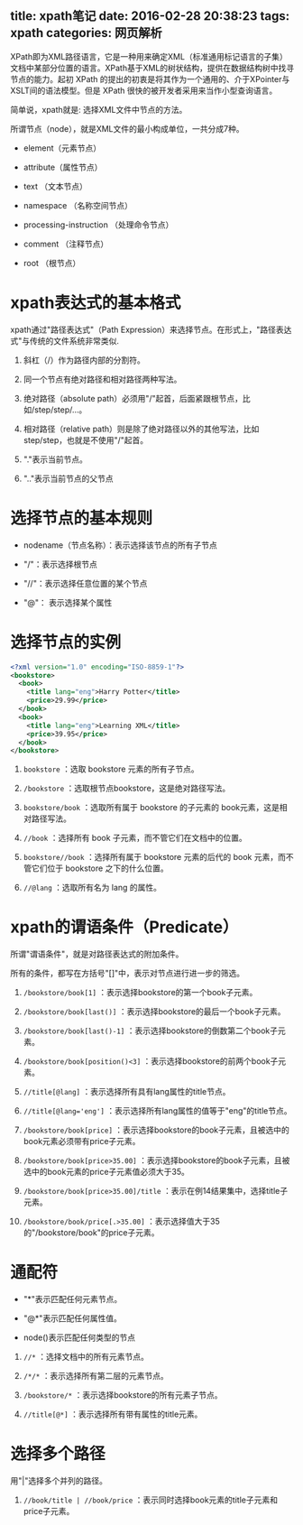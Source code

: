 title: xpath笔记
date: 2016-02-28 20:38:23
tags: xpath
categories: 网页解析
---

XPath即为XML路径语言，它是一种用来确定XML（标准通用标记语言的子集）文档中某部分位置的语言。XPath基于XML的树状结构，提供在数据结构树中找寻节点的能力。起初 XPath 的提出的初衷是将其作为一个通用的、介于XPointer与XSLT间的语法模型。但是 XPath 很快的被开发者采用来当作小型查询语言。

简单说，xpath就是: 选择XML文件中节点的方法。


所谓节点（node），就是XML文件的最小构成单位，一共分成7种。

- element（元素节点）

<!--more-->
- attribute（属性节点）

- text （文本节点）

- namespace （名称空间节点）

- processing-instruction （处理命令节点）

- comment （注释节点）

- root （根节点）

# xpath表达式的基本格式 #

xpath通过"路径表达式"（Path Expression）来选择节点。在形式上，"路径表达式"与传统的文件系统非常类似.


1. 斜杠（/）作为路径内部的分割符。

2. 同一个节点有绝对路径和相对路径两种写法。

3. 绝对路径（absolute path）必须用"/"起首，后面紧跟根节点，比如/step/step/...。

4. 相对路径（relative path）则是除了绝对路径以外的其他写法，比如 step/step，也就是不使用"/"起首。

5. "."表示当前节点。

6. ".."表示当前节点的父节点


# 选择节点的基本规则 #

- nodename（节点名称）：表示选择该节点的所有子节点

- "/"：表示选择根节点

- "//"：表示选择任意位置的某个节点

- "@"： 表示选择某个属性

# 选择节点的实例 #

```xml
<?xml version="1.0" encoding="ISO-8859-1"?>
<bookstore>
  <book>
    <title lang="eng">Harry Potter</title>
    <price>29.99</price>
  </book>
  <book>
    <title lang="eng">Learning XML</title>
    <price>39.95</price>
  </book>
</bookstore>
```

1. `bookstore` ：选取 bookstore 元素的所有子节点。

2. `/bookstore` ：选取根节点bookstore，这是绝对路径写法。

3. `bookstore/book` ：选取所有属于 bookstore 的子元素的 book元素，这是相对路径写法。

4. `//book` ：选择所有 book 子元素，而不管它们在文档中的位置。

5. `bookstore//book` ：选择所有属于 bookstore 元素的后代的 book 元素，而不管它们位于 bookstore 之下的什么位置。

6. `//@lang` ：选取所有名为 lang 的属性。

# xpath的谓语条件（Predicate） #

所谓"谓语条件"，就是对路径表达式的附加条件。

所有的条件，都写在方括号"[]"中，表示对节点进行进一步的筛选。


1. `/bookstore/book[1]` ：表示选择bookstore的第一个book子元素。

2. `/bookstore/book[last()]` ：表示选择bookstore的最后一个book子元素。

3. `/bookstore/book[last()-1]` ：表示选择bookstore的倒数第二个book子元素。

4. `/bookstore/book[position()<3]` ：表示选择bookstore的前两个book子元素。

5. `//title[@lang]` ：表示选择所有具有lang属性的title节点。

6. `//title[@lang='eng']` ：表示选择所有lang属性的值等于"eng"的title节点。

7. `/bookstore/book[price]` ：表示选择bookstore的book子元素，且被选中的book元素必须带有price子元素。

8. `/bookstore/book[price>35.00]` ：表示选择bookstore的book子元素，且被选中的book元素的price子元素值必须大于35。

9. `/bookstore/book[price>35.00]/title` ：表示在例14结果集中，选择title子元素。

10. `/bookstore/book/price[.>35.00]` ：表示选择值大于35的"/bookstore/book"的price子元素。

# 通配符 #

- "*"表示匹配任何元素节点。

- "@*"表示匹配任何属性值。

- node()表示匹配任何类型的节点


1. `//*` ：选择文档中的所有元素节点。

2. `/*/*` ：表示选择所有第二层的元素节点。

3. `/bookstore/*` ：表示选择bookstore的所有元素子节点。

4. `//title[@*]` ：表示选择所有带有属性的title元素。

# 选择多个路径 #

用"|"选择多个并列的路径。

1. `//book/title | //book/price` ：表示同时选择book元素的title子元素和price子元素。

